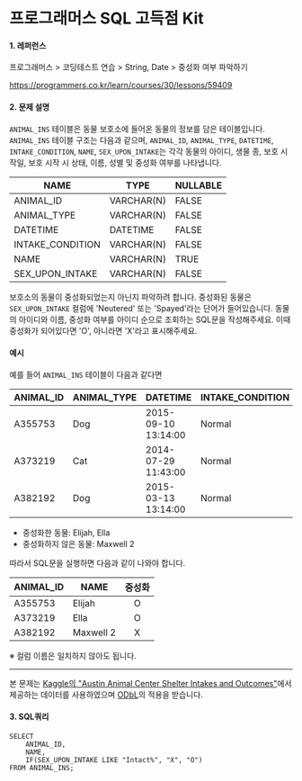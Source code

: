 # 프로그래머스 SQL 고득점 Kit
#### 1. 레퍼런스
프로그래머스 > 코딩테스트 연습 > String, Date > 중성화 여부 파악하기

https://programmers.co.kr/learn/courses/30/lessons/59409

#### 2. 문제 설명
`ANIMAL_INS` 테이블은 동물 보호소에 들어온 동물의 정보를 담은 테이블입니다. `ANIMAL_INS` 테이블 구조는 다음과 같으며,
 `ANIMAL_ID`, `ANIMAL_TYPE`, `DATETIME`, `INTAKE_CONDITION`, `NAME`, `SEX_UPON_INTAKE`는 각각 
 동물의 아이디, 생물 종, 보호 시작일, 보호 시작 시 상태, 이름, 성별 및 중성화 여부를 나타냅니다.

| NAME | TYPE | NULLABLE |  
| --- | --- | --- |  
| ANIMAL_ID | VARCHAR(N) | FALSE |  
| ANIMAL_TYPE | VARCHAR(N) | FALSE |  
| DATETIME | DATETIME | FALSE |
| INTAKE_CONDITION | VARCHAR(N) | FALSE |
| NAME | VARCHAR(N) | TRUE |
| SEX_UPON_INTAKE | VARCHAR(N) | FALSE |

보호소의 동물이 중성화되었는지 아닌지 파악하려 합니다. 
중성화된 동물은 `SEX_UPON_INTAKE` 컬럼에 'Neutered' 또는 'Spayed'라는 단어가 들어있습니다. 
동물의 아이디와 이름, 중성화 여부를 아이디 순으로 조회하는 SQL문을 작성해주세요. 
이때 중성화가 되어있다면 'O', 아니라면 'X'라고 표시해주세요.

#### 예시
예를 들어 `ANIMAL_INS` 테이블이 다음과 같다면

ANIMAL_ID | ANIMAL_TYPE | DATETIME | INTAKE_CONDITION | NAME | SEX_UPON_INTAKE
|---|---|---|---|---|---|
A355753	| Dog	| 2015-09-10 13:14:00	| Normal	| Elijah	| Neutered Male
A373219	| Cat	| 2014-07-29 11:43:00	| Normal	| Ella	    | Spayed Female
A382192	| Dog	| 2015-03-13 13:14:00	| Normal	| Maxwell 2	| Intact Male

- 중성화한 동물: Elijah, Ella
- 중성화하지 않은 동물: Maxwell 2

따라서 SQL문을 실행하면 다음과 같이 나와야 합니다.

ANIMAL_ID	| NAME	| 중성화
|---|---|:---:|
A355753	| Elijah	| O
A373219	| Ella	    | O
A382192	| Maxwell 2	| X

※ 컬럼 이름은 일치하지 않아도 됩니다.

---
본 문제는 [Kaggle의 "Austin Animal Center Shelter Intakes and Outcomes"](https://www.kaggle.com/aaronschlegel/austin-animal-center-shelter-intakes-and-outcomes)에서 제공하는 데이터를 사용하였으며 [ODbL](https://opendatacommons.org/licenses/odbl/1.0/)의 적용을 받습니다.

#### 3. SQL쿼리
```mysql
SELECT 
    ANIMAL_ID, 
    NAME, 
    IF(SEX_UPON_INTAKE LIKE "Intact%", "X", "O")
FROM ANIMAL_INS;
```


